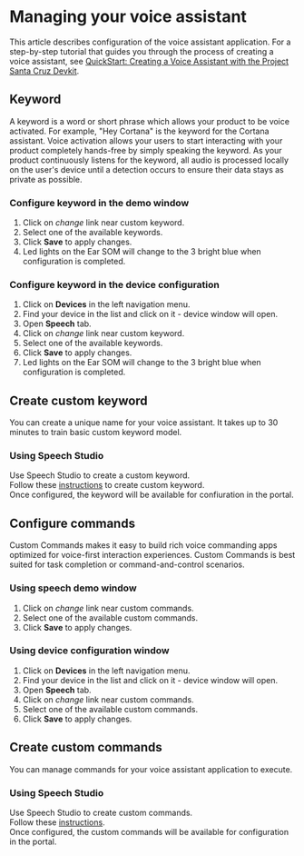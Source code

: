 # Managing your voice assistant

This article describes configuration of the voice assistant application. 
For a step-by-step tutorial that guides you through the process of creating a voice assistant, see [QuickStart: Creating a Voice Assistant with the Project Santa Cruz Devkit](../../nocode-speech.md).

## Keyword

A keyword is a word or short phrase which allows your product to be voice activated. For example, "Hey Cortana" is the keyword for the Cortana assistant. Voice activation allows your users to start interacting with your product completely hands-free by simply speaking the keyword. As your product continuously listens for the keyword, all audio is processed locally on the user's device until a detection occurs to ensure their data stays as private as possible. 

### Configure keyword in the demo window

1. Click on *change* link near custom keyword.
2. Select one of the available keywords. 
3. Click **Save** to apply changes.
4. Led lights on the Ear SOM will change to the 3 bright blue when configuration is completed.

### Configure keyword in the device configuration

1. Click on **Devices** in the left navigation menu.
2. Find your device in the list and click on it - device window will open.
3. Open **Speech** tab.
4. Click on *change* link near custom keyword.
5. Select one of the available keywords. 
6. Click **Save** to apply changes.
4. Led lights on the Ear SOM will change to the 3 bright blue when configuration is completed.

## Create custom keyword

You can create a unique name for your voice assistant. It takes up to 30 minutes to train basic custom keyword model.

### Using Speech Studio

Use Speech Studio to create a custom keyword. <br>
Follow these [instructions](https://docs.microsoft.com/en-us/azure/cognitive-services/speech-service/speech-devices-sdk-create-kws) to create custom keyword. <br>
Once configured, the keyword will be available for confiuration in the portal.

## Configure commands

Custom Commands makes it easy to build rich voice commanding apps optimized for voice-first interaction experiences. Custom Commands is best suited for task completion or command-and-control scenarios.

### Using speech demo window

1. Click on *change* link near custom commands.
2. Select one of the available custom commands.
3. Click **Save** to apply changes. 

### Using device configuration window

1. Click on **Devices** in the left navigation menu.
2. Find your device in the list and click on it - device window will open.
3. Open **Speech** tab.
4. Click on *change* link near custom commands.
5. Select one of the available custom commands.
6. Click **Save** to apply changes.

## Create custom commands

You can manage commands for your voice assistant application to execute.

### Using Speech Studio

Use Speech Studio to create custom commands. <br>
Follow these [instructions](https://docs.microsoft.com/en-us/azure/cognitive-services/speech-service/quickstart-custom-commands-application).<br>
Once configured, the custom commands will be available for configuration in the portal.
